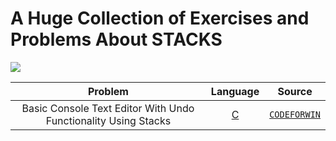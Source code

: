# A Huge Collection of Exercises and Problems About STACKS

<img src = "https://jonlennartaasenden.files.wordpress.com/2019/05/use-case-graphic_full-stack-provisioning.png">


|  Problem     |  Language     |  Source    |
| :------------------------------------------------: | :---: |:---:  |
| Basic Console Text Editor With Undo Functionality Using Stacks  | [C](https://github.com/fatihcinar1/strings-exercises/blob/master/Solutions/Copying%20One%20String%20To%20Another%20String/copying-one-string-to-another-string.c)     | [`CODEFORWIN`](https://codeforwin.org/2015/11/c-program-to-copy-one-string-to-another.html) |
